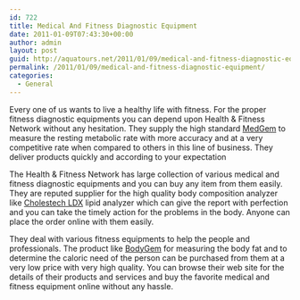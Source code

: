```yaml
---
id: 722
title: Medical And Fitness Diagnostic Equipment
date: 2011-01-09T07:43:30+00:00
author: admin
layout: post
guid: http://aquatours.net/2011/01/09/medical-and-fitness-diagnostic-equipment/
permalink: /2011/01/09/medical-and-fitness-diagnostic-equipment/
categories:
  - General
---
```

Every one of us wants to live a healthy life with fitness. For the proper fitness diagnostic equipments you can depend upon Health & Fitness Network without any hesitation. They supply the high standard [MedGem](http://www.healthfitnet.com/) to measure the resting metabolic rate with more accuracy and at a very competitive rate when compared to others in this line of business. They deliver products quickly and according to your expectation

The Health & Fitness Network has large collection of various medical and fitness diagnostic equipments and you can buy any item from them easily. They are reputed supplier for the high quality body composition analyzer like [Cholestech LDX](http://www.healthfitnet.com/cholestech_ldx.htm) lipid analyzer which can give the report with perfection and you can take the timely action for the problems in the body. Anyone can place the order online with them easily.

They deal with various fitness equipments to help the people and professionals. The product like [BodyGem](http://www.healthfitnet.com/) for measuring the body fat and to determine the caloric need of the person can be purchased from them at a very low price with very high quality. You can browse their web site for the details of their products and services and buy the favorite medical and fitness equipment online without any hassle.